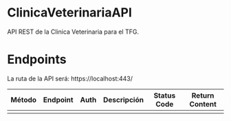 # ClinicaVeterinariaAPI
API REST de la Clinica Veterinaria para el TFG.

# Endpoints

La ruta de la API será: https://localhost:443/

| Método | Endpoint                 | Auth | Descripción                                        | Status Code | Return Content |
|--------|--------------------------|------|----------------------------------------------------|-------------|----------------|
|        |                          |      |                                                    |             |                |
